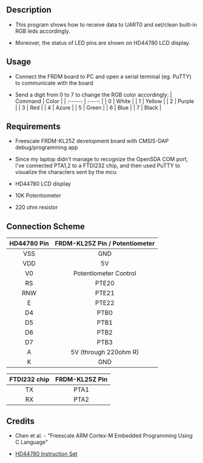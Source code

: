 ## Description
* This program shows how to receive data to UART0 and set/clean built-in RGB leds accordingly.

* Moreover, the status of LED pins are shown on HD44780 LCD display.

## Usage
* Connect the FRDM board to PC and open a serial terminal (eg. PuTTY) to communicate with the board

* Send a digit from 0 to 7 to change the RGB color accordingly:
| Command | Color  |
| :-----: | :----: |
|    0    | White  |
|    1    | Yellow |
|    2    | Purple |
|    3    |  Red   |
|    4    | Azure  |
|    5    | Green  |
|    6    |  Blue  |
|    7    | Black  |

## Requirements
* Freescale FRDM-KL25Z development board with CMSIS-DAP debug/programming app

* Since my laptop didn't manage to recognize the OpenSDA COM port, I've connected PTA1,2 to a FTDI232 chip, and then used PuTTY to visualize the characters sent by the mcu

* HD44780 LCD display

* 10K Potentiometer

* 220 ohm resistor

## Connection Scheme 

| HD44780 Pin | FRDM-KL25Z Pin / Potentiometer |
|:-----------:|:------------------------------:|
|     VSS     |               GND              |
|     VDD     |               5V               |
|      V0     |      Potentiometer Control     |
|      RS     |              PTE20             |
|     RNW     |              PTE21             |
|      E      |              PTE22             |
|      D4     |              PTB0              |
|      D5     |              PTB1              |
|      D6     |              PTB2              |
|      D7     |              PTB3              |
|      A      |      5V (through 220ohm R)     |
|      K      |               GND              |


| FTDI232 chip | FRDM-KL25Z Pin |
| :----------: | :------------: |
| TX           |      PTA1      |
| RX           |      PTA2      |

## Credits
* Chen et al. - "Freescale ARM Cortex-M Embedded Programming Using C Language"

* [HD44780 Instruction Set](https://mil.ufl.edu/3744/docs/lcdmanual/commands.html)